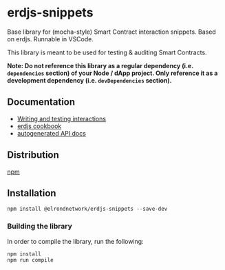# erdjs-snippets

Base library for (mocha-style) Smart Contract interaction snippets. Based on erdjs. Runnable in VSCode.

This library is meant to be used for testing & auditing Smart Contracts.

**Note: Do not reference this library as a regular dependency (i.e. `dependencies` section) of your Node / dApp project. Only reference it as a development dependency (i.e. `devDependencies` section).**

## Documentation

 - [Writing and testing interactions](https://docs.elrond.com/sdk-and-tools/erdjs/writing-and-testing-erdjs-interactions)
 - [erdjs cookbook](https://docs.elrond.com/sdk-and-tools/erdjs/erdjs-cookbook)
 - [autogenerated API docs](https://elrondnetwork.github.io/elrond-sdk-docs/erdjs-snippets/latest)

## Distribution

[npm](https://www.npmjs.com/package/@elrondnetwork/erdjs-snippets)

## Installation

```
npm install @elrondnetwork/erdjs-snippets --save-dev
```

### Building the library

In order to compile the library, run the following:

```
npm install
npm run compile
```
